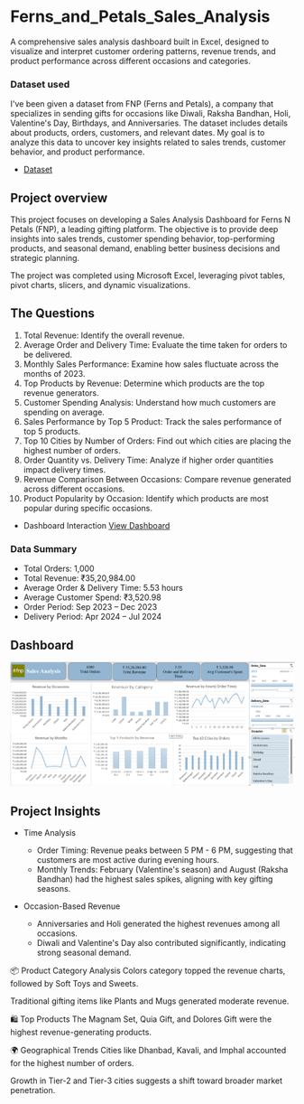 # Ferns_and_Petals_Sales_Analysis
A comprehensive sales analysis dashboard built in Excel, designed to visualize and interpret customer ordering patterns, revenue trends, and product performance across different occasions and categories.

### Dataset used
I've been given a dataset from FNP (Ferns and Petals), a company that specializes in sending gifts for occasions like Diwali, Raksha Bandhan, Holi, Valentine's Day, Birthdays, and Anniversaries. The dataset includes details about products, orders, customers, and relevant dates. My goal is to analyze this data to uncover key insights related to sales trends, customer behavior, and product performance.
- <a href = "https://github.com/cspoojary/Ferns_and_Petals_Sales_Analysis/tree/main/fnp%20datasaet">Dataset </a>


## Project overview
This project focuses on developing a Sales Analysis Dashboard for Ferns N Petals (FNP), a leading gifting platform.
The objective is to provide deep insights into sales trends, customer spending behavior, top-performing products, and seasonal demand, enabling better business decisions and strategic planning.

The project was completed using Microsoft Excel, leveraging pivot tables, pivot charts, slicers, and dynamic visualizations.

## The Questions
1.	Total Revenue: Identify the overall revenue.
2.	Average Order and Delivery Time: Evaluate the time taken for orders to be delivered.
3.	Monthly Sales Performance: Examine how sales fluctuate across the months of 2023.
4.	Top Products by Revenue: Determine which products are the top revenue generators.
5.	Customer Spending Analysis: Understand how much customers are spending on average.
6.	Sales Performance by Top 5 Product: Track the sales performance of top 5 products.
7.	Top 10 Cities by Number of Orders: Find out which cities are placing the highest number of orders.
8.	Order Quantity vs. Delivery Time: Analyze if higher order quantities impact delivery times.
9.	Revenue Comparison Between Occasions: Compare revenue generated across different occasions.
10.	Product Popularity by Occasion: Identify which products are most popular during specific occasions.

- Dashboard Interaction <a href = "https://github.com/cspoojary/Ferns_and_Petals_Sales_Analysis/blob/main/fnp%20dashboard.xlsx">View Dashboard</a>

### Data Summary
  - Total Orders: 1,000
  - Total Revenue: ₹35,20,984.00
  - Average Order & Delivery Time: 5.53 hours
  - Average Customer Spend: ₹3,520.98
  - Order Period: Sep 2023 – Dec 2023
  - Delivery Period: Apr 2024 – Jul 2024

## Dashboard
![FNP Dashboard](https://github.com/cspoojary/Ferns_and_Petals_Sales_Analysis/blob/main/fnp%20dashboard.png)

## Project Insights
- Time Analysis
  - Order Timing:
  Revenue peaks between 5 PM - 6 PM, suggesting that customers are most active during evening hours.
  - Monthly Trends:
  February (Valentine's season) and August (Raksha Bandhan) had the highest sales spikes, aligning with key gifting seasons.

- Occasion-Based Revenue
  - Anniversaries and Holi generated the highest revenues among all occasions.
  - Diwali and Valentine's Day also contributed significantly, indicating strong seasonal demand.

📦 Product Category Analysis
Colors category topped the revenue charts, followed by Soft Toys and Sweets.

Traditional gifting items like Plants and Mugs generated moderate revenue.

🛍 Top Products
The Magnam Set, Quia Gift, and Dolores Gift were the highest revenue-generating products.

🌍 Geographical Trends
Cities like Dhanbad, Kavali, and Imphal accounted for the highest number of orders.

Growth in Tier-2 and Tier-3 cities suggests a shift toward broader market penetration.

